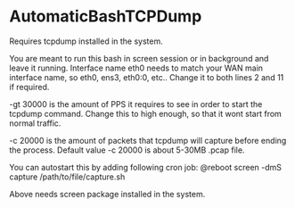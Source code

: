 # AutomaticBashTCPDump

Requires tcpdump installed in the system.

You are meant to run this bash in screen session or in background and leave it running. Interface name eth0 needs to match your WAN main interface name, so eth0, ens3, eth0:0, etc.. Change it to both lines 2 and 11 if required.

 -gt 30000 is the amount of PPS it requires to see in order to start the tcpdump command. Change this to high enough, so that it wont start from normal traffic.
 
 -c 20000 is the amount of packets that tcpdump will capture before ending the process. Default value -c 20000 is about 5-30MB .pcap file.

You can autostart this by adding following cron job: 
@reboot screen -dmS capture /path/to/file/capture.sh

Above needs screen package installed in the system.

